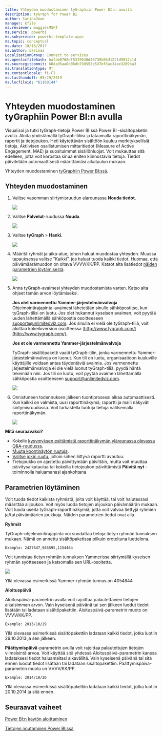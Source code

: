 ```yaml
---
title: Yhteyden muodostaminen tyGraphiin Power BI:n avulla
description: tyGraph for Power BI
author: SarinaJoan
manager: kfile
ms.reviewer: maggiesMSFT
ms.service: powerbi
ms.subservice: powerbi-template-apps
ms.topic: conceptual
ms.date: 10/16/2017
ms.author: sarinas
LocalizationGroup: Connect to services
ms.openlocfilehash: bafab0768df53390d0d36730b66d1221d9012c14
ms.sourcegitcommit: 60dad5aa0d85db790553e537bf8ac34ee3289ba3
ms.translationtype: MT
ms.contentlocale: fi-FI
ms.lasthandoff: 05/29/2019
ms.locfileid: "61169144"
---
```

# <a name="connect-to-tygraph--with-power-bi"></a>Yhteyden muodostaminen tyGraphiin Power BI:n avulla
Visualisoi ja tutki tyGraph-tietoja Power BI:ssä Power BI -sisältöpaketin avulla. Aloita yhdistämällä tyGraph-tiliisi ja lataamalla raporttinäkymän, raportit ja tietojoukon. Heti käytettävän sisältöön kuuluu merkityksellisiä tietoja, Aktiivisen osallistumisen mittaritiedot (Measure of Active Engagement, MAE) ja suosituimmat sisällönluojat. Voit mukauttaa sitä edelleen, jotta voit korostaa sinua eniten kiinnostavia tietoja.  Tiedot päivitetään automaattisesti määrittämäsi aikataulun mukaan.

Yhteyden muodostaminen [tyGraphiin Power BI:ssä](https://app.powerbi.com/getdata/services/tygraph).

## <a name="how-to-connect"></a>Yhteyden muodostaminen
1. Valitse vasemman siirtymisruudun alareunassa **Nouda tiedot**.
   
   ![](media/service-connect-to-tygraph/getdata.png)
2. Valitse **Palvelut**-ruudussa **Nouda**.
   
   ![](media/service-connect-to-tygraph/services.png)
3. Valitse **tyGraph** \> **Hanki**.
   
   ![](media/service-connect-to-tygraph/tygraph.png)
4. Määritä ryhmät ja aika-alue, johon haluat muodostaa yhteyden. Muussa tapauksessa valitse ”Kaikki”, jos haluat tuoda kaikki tiedot. Huomaa, että päivämäärämuodon on oltava VVVV/KK/PP. Katsot alta lisätiedot [näiden parametrien löytämisestä](#FindingParams).
   
   ![](media/service-connect-to-tygraph/parameters.png)
5. Anna tyGraph-avaimesi yhteyden muodostamista varten. Katso alta ohjeet tämän arvon löytämiseksi.
   
    **Jos olet varmennettu Yammer-järjestelmänvalvoja**  
    Ohjelmointirajapinta-avaimesi lähetetään sinulle sähköpostitse, kun tyGraph-tilisi on luotu. Jos olet hukannut kyseisen avaimen, voit pyytää uuden lähettämällä sähköpostia osoitteeseen support@unlimitedviz.com. Jos sinulla ei vielä ole tyGraph-tiliä, voit aloittaa kokeiluversion osoitteessa [http://www.tygraph.com/](http://www.tygraph.com/). 
   
    **Jos et ole varmennettu Yammer-järjestelmänvalvoja**
   
    TyGraph-sisältöpaketti vaatii tyGraph-tilin, jonka varmennettu Yammer-järjestelmänvalvoja on luonut. Kun tili on luotu, organisaatioon kuuluville käyttäjille voidaan antaa täydentäviä avaimia. Jos varmennettu järjestelmänvalvoja ei ole vielä luonut tyGraph-tiliä, pyydä häntä tekemään niin. Jos tili on luotu, voit pyytää avaimen lähettämällä sähköpostia osoitteeseen <support@unlimitedviz.com>.
   
    ![](media/service-connect-to-tygraph/creds.png)
6. Onnistuneen todennuksen jälkeen tuontiprosessi alkaa automaattisesti. Kun kaikki on valmista, uusi raporttinäkymä, raportti ja malli näkyvät siirtymisruudussa. Voit tarkastella tuotuja tietoja valitsemalla raporttinäkymän.
   
    ![](media/service-connect-to-tygraph/dashboard.png)

**Mitä seuraavaksi?**

* Kokeile [kysymyksen esittämistä raporttinäkymän yläreunassa olevassa Q&A-ruudussa](consumer/end-user-q-and-a.md).
* [Muuta koontinäytön ruutuja](service-dashboard-edit-tile.md).
* [Valitse jokin ruutu](consumer/end-user-tiles.md), jolloin siihen liittyvä raportti avautuu.
* Tietojoukko on ajastettu päivittymään päivittäin, mutta voit muuttaa päivitysaikataulua tai kokeilla tietojoukon päivittämistä **Päivitä nyt** -toiminnolla haluamanasi ajankohtana

<a name="FindingParams"></a>

## <a name="finding-parameters"></a>Parametrien löytäminen
Voit tuoda tiedot kaikista ryhmistä, joita voit käyttää, tai voit halutessasi määrittää alijoukon. Voit myös luoda tietojen alijoukon päivämäärän mukaan. Voit luoda useita tyGraph-raporttinäkymiä, jotta voit valvoa tiettyjä ryhmien ja/tai päivämäärien joukkoja. Näiden parametrien tiedot ovat alla.

**Ryhmät**

TyGraph-ohjelmointirajapinta voi suodattaa tietoja tietyn ryhmän tunnuksen mukaan. Nämä on annettu sisältöpaketissa pilkuin eroteltuna luettelona. 

    Example: 2427647,946595,1154464


Voit tunnistaa tietyn ryhmän tunnuksen Yammerissa siirtymällä kyseisen ryhmän syötteeseen ja katsomalla sen URL-osoitetta.

![](media/service-connect-to-tygraph/yammer.png)

Yllä olevassa esimerkissä Yammer-ryhmän tunnus on 4054844

**Aloituspäivä**

Aloituspäivä-parametrin avulla voit rajoittaa palautettavien tietojen aikaisimman arvon. Vain kyseisenä päivänä tai sen jälkeen luodut tiedot lisätään tai ladataan sisältöpakettiin. Aloituspäivä-parametrin muoto on VVVV/KK/PP. 

    Example: 2013/10/29

Yllä olevassa esimerkissä sisältöpakettiin ladataan kaikki tiedot, jotka luotiin 29.10.2013 ja sen jälkeen. 

**Päättymispäivä**-parametrin avulla voit rajoittaa palautettujen tietojen viimeisintä arvoa. Voit käyttää sitä yhdessä Aloituspäivä-parametrin kanssa ladataksesi tiedot haluamaltasi aikaväliltä. Vain kyseisenä päivänä tai sitä ennen luodut tiedot lisätään tai ladataan sisältöpakettiin. Päättymispäivä-parametrin muoto on VVVV/KK/PP. 

    Example: 2014/10/20

Yllä olevassa esimerkissä sisältöpakettiin ladataan kaikki tiedot, jotka luotiin 20.10.2014 ja sitä ennen. 

## <a name="next-steps"></a>Seuraavat vaiheet
[Power BI:n käytön aloittaminen](service-get-started.md)

[Tietojen noutaminen Power BI:ssä](service-get-data.md)

